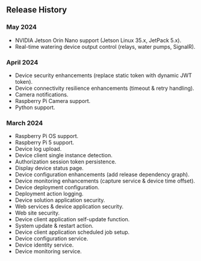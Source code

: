 ## Release History

### May 2024

- NVIDIA Jetson Orin Nano support (Jetson Linux 35.x, JetPack 5.x).
- Real-time watering device output control (relays, water pumps, SignalR).

### April 2024

- Device security enhancements (replace static token with dynamic JWT token).
- Device connectivity resilience enhancements (timeout & retry handling).
- Camera notifications.
- Raspberry Pi Camera support.
- Python support.

### March 2024

- Raspberry Pi OS support.
- Raspberry Pi 5 support.
- Device log upload.
- Device client single instance detection.
- Authorization session token persistence.
- Display device status page.
- Device configuration enhancements (add release dependency graph).
- Device monitoring enhancements (capture service & device time offset).
- Device deployment configuration.
- Deployment action logging.
- Device solution application security.
- Web services & device application security.
- Web site security.
- Device client application self-update function.
- System update & restart action.
- Device client application scheduled job setup.
- Device configuration service.
- Device identity service.
- Device monitoring service.